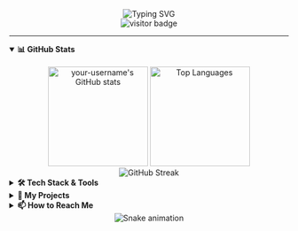 <!-- Header Section with Logo and Title -->
<div align="center">
  <img src="https://readme-typing-svg.herokuapp.com?font=Fira+Code&size=30&duration=3000&pause=1000&color=22D3EE&center=true&vCenter=true&width=435&lines=Hi+there+👋;I'm+Alex+Smith;A+Passionate+Developer" alt="Typing SVG" />
  <br>
  <img src="https://visitor-badge.laobi.icu/badge?page_id=your-username.your-username" alt="visitor badge"/>
</div>

---

<!-- Interactive Tabs Section -->
<details open>
<summary><b>📊 GitHub Stats</b></summary>
<br>
<div align="center">
  <img height="180em" src="https://github-readme-stats.vercel.app/api?username=your-username&show_icons=true&theme=react&hide_border=true&count_private=true&include_all_commits=true" alt="your-username's GitHub stats" />
  <img height="180em" src="https://github-readme-stats.vercel.app/api/top-langs/?username=your-username&layout=compact&theme=react&hide_border=true&langs_count=8" alt="Top Languages"/>
  <br>
  <img src="https://github-readme-streak-stats.herokuapp.com/?user=your-username&theme=react&hide_border=true" alt="GitHub Streak"/>
</div>
</details>

<details>
<summary><b>🛠️ Tech Stack & Tools</b></summary>
<br>
<p align="center">

**Languages:**
<br>
<img src="https://img.shields.io/badge/JavaScript-F7DF1E?style=for-the-badge&logo=javascript&logoColor=black" alt="JavaScript">
<img src="https://img.shields.io/badge/TypeScript-007ACC?style=for-the-badge&logo=typescript&logoColor=white" alt="TypeScript">
<img src="https://img.shields.io/badge/Python-3776AB?style=for-the-badge&logo=python&logoColor=white" alt="Python">

**Frameworks & Libraries:**
<br>
<img src="https://img.shields.io/badge/React-20232A?style=for-the-badge&logo=react&logoColor=61DAFB" alt="React">
<img src="https://img.shields.io/badge/Node.js-339933?style=for-the-badge&logo=nodedotjs&logoColor=white" alt="Node.js">
<img src="https://img.shields.io/badge/Express.js-000000?style=for-the-badge&logo=express&logoColor=white" alt="Express.js">

**Tools & Platforms:**
<br>
<img src="https://img.shields.io/badge/GitHub_Actions-2088FF?style=for-the-badge&logo=github-actions&logoColor=white" alt="GitHub Actions">
<img src="https://img.shields.io/badge/Vercel-000000?style=for-the-badge&logo=vercel&logoColor=white" alt="Vercel">
<img src="https://img.shields.io/badge/Docker-2496ED?style=for-the-badge&logo=docker&logoColor=white" alt="Docker">
</p>
</details>

<details>
<summary><b>🚀 My Projects</b></summary>
<br>
<table align="center">
  <tr>
    <td align="center" width="50%">
      <h3>🔥 Cool Project One</h3>
      <a href="https://github.com/your-username/cool-project-one">
        <img src="https://github-readme-stats.vercel.app/api/pin/?username=your-username&repo=cool-project-one&theme=react&hide_border=true" alt="Cool Project One">
      </a>
      <p>A brief description of what this project does and why it's cool.</p>
    </td>
    <td align="center" width="50%">
      <h3>💡 Cool Project Two</h3>
      <a href="https://github.com/your-username/cool-project-two">
        <img src="https://github-readme-stats.vercel.app/api/pin/?username=your-username&repo=cool-project-two&theme=react&hide_border=true" alt="Cool Project Two">
      </a>
      <p>A brief description of what this project does and why it's cool.</p>
    </td>
  </tr>
</table>
</details>

<details>
<summary><b>📫 How to Reach Me</b></summary>
<br>
<p align="center">
  <a href="https://linkedin.com/in/your-profile" target="_blank">
    <img src="https://img.shields.io/badge/LinkedIn-0A66C2?style=for-the-badge&logo=linkedin&logoColor=white" alt="LinkedIn">
  </a>
  <a href="mailto:your.email@domain.com">
    <img src="https://img.shields.io/badge/Gmail-EA4335?style=for-the-badge&logo=gmail&logoColor=white" alt="Gmail">
  </a>
  <a href="https://your-personal-website.com" target="_blank">
    <img src="https://img.shields.io/badge/Website-FF7139?style=for-the-badge&logo=coil&logoColor=white" alt="Personal Website">
  </a>
  <a href="https://twitter.com/your-handle" target="_blank">
    <img src="https://img.shields.io/badge/Twitter-1DA1F2?style=for-the-badge&logo=twitter&logoColor=white" alt="Twitter">
  </a>
</p>
</details>

<!-- Snake Game Animation (Continuously animated) -->
<div align="center">
  <img src="https://raw.githubusercontent.com/your-username/your-username/output/github-contribution-grid-snake.svg" alt="Snake animation" />
</div>
